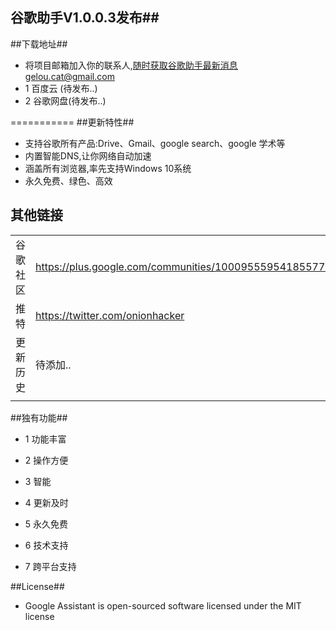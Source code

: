 ## 谷歌助手V1.0.0.3发布##
##下载地址##

- 将项目邮箱加入你的联系人,随时获取谷歌助手最新消息gelou.cat@gmail.com
- 1 百度云 (待发布..)
- 2 谷歌网盘(待发布..)

===========
##更新特性##

- 支持谷歌所有产品:Drive、Gmail、google search、google 学术等
- 内置智能DNS,让你网络自动加速
- 涵盖所有浏览器,率先支持Windows 10系统
- 永久免费、绿色、高效

## 其他链接
|    |   |
| --------   | :----  |
| 谷歌社区 | https://plus.google.com/communities/100095559541855774106 |
| 推特 | https://twitter.com/onionhacker |
| 更新历史| 待添加.. |
|    |   |

##独有功能##

- 1 功能丰富

- 2 操作方便

- 3 智能

- 4 更新及时

- 5 永久免费

- 6 技术支持

- 7 跨平台支持

##License##

- Google Assistant is open-sourced software licensed under the MIT license

